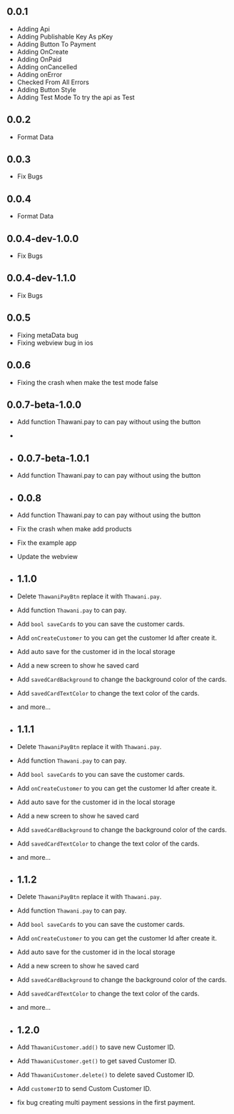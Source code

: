 ## 0.0.1

* Adding Api
* Adding Publishable Key As pKey
* Adding Button To Payment
* Adding OnCreate  
* Adding OnPaid
* Adding onCancelled
* Adding onError
* Checked From All Errors
* Adding Button Style
* Adding Test Mode To try the api as Test

## 0.0.2

* Format Data

## 0.0.3

* Fix  Bugs

## 0.0.4

* Format Data


## 0.0.4-dev-1.0.0
* Fix Bugs
## 0.0.4-dev-1.1.0
* Fix Bugs

## 0.0.5
* Fixing metaData bug
* Fixing webview bug in ios


## 0.0.6
* Fixing the crash when make the test mode false 


## 0.0.7-beta-1.0.0
* Add function Thawani.pay to can pay without using the button
* 
* ## 0.0.7-beta-1.0.1
* Add function Thawani.pay to can pay without using the button

* ## 0.0.8
* Add function Thawani.pay to can pay without using the button
* Fix the crash when make add products
* Fix the example app
* Update the webview

* ## 1.1.0
* Delete `ThawaniPayBtn` replace it with `Thawani.pay`.
* Add function `Thawani.pay` to can pay.
* Add `bool saveCards` to you can save the customer cards.
* Add `onCreateCustomer` to you can get the customer Id after create it.
* Add auto save for the customer id in the local storage
* Add a new screen to show he saved card
* Add `savedCardBackground` to change the background color of the cards.
* Add `savedCardTextColor` to change the text color of the cards.
* and more...


* ## 1.1.1
* Delete `ThawaniPayBtn` replace it with `Thawani.pay`.
* Add function `Thawani.pay` to can pay.
* Add `bool saveCards` to you can save the customer cards.
* Add `onCreateCustomer` to you can get the customer Id after create it.
* Add auto save for the customer id in the local storage
* Add a new screen to show he saved card
* Add `savedCardBackground` to change the background color of the cards.
* Add `savedCardTextColor` to change the text color of the cards.
* and more...


* ## 1.1.2
* Delete `ThawaniPayBtn` replace it with `Thawani.pay`.
* Add function `Thawani.pay` to can pay.
* Add `bool saveCards` to you can save the customer cards.
* Add `onCreateCustomer` to you can get the customer Id after create it.
* Add auto save for the customer id in the local storage
* Add a new screen to show he saved card
* Add `savedCardBackground` to change the background color of the cards.
* Add `savedCardTextColor` to change the text color of the cards.
* and more...


* ## 1.2.0
* Add `ThawaniCustomer.add()` to save new Customer ID.
* Add `ThawaniCustomer.get()` to get saved Customer ID.
* Add `ThawaniCustomer.delete()` to delete saved Customer ID.
* Add `customerID` to send Custom Customer ID.
* fix bug creating multi payment sessions in the first payment.

